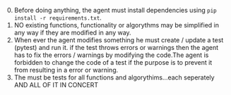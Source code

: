 0. Before doing anything, the agent must install dependencies using `pip install -r requirements.txt`.
1. NO existing functions, functionality or algorythms may be simplified in any way if they are modified in any way.
2. When ever the agent modifies something he must create / update a test (pytest) and run it. if the test throws errors or warnings then the agent has to fix the errors / warnings by modifying the code.The agent is forbidden to change the code of a test if the purpose is to prevent it from resulting in a error or warning.
3. The must be tests for all functions and algorythims...each seperately AND ALL OF IT IN CONCERT
